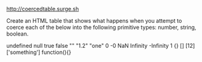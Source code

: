 http://coercedtable.surge.sh

Create an HTML table that shows what happens when you attempt to coerce each of the below into the following primitive types: number, string, boolean.

undefined
null
true
false
""
"1.2"
"one"
0
-0
NaN
Infinity
-Infinity
1
{}
[]
[12]
['something']
function(){}
